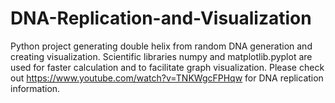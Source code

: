 # DNA-Replication-and-Visualization
Python project generating double helix from random DNA generation and creating visualization.
Scientific libraries numpy and matplotlib.pyplot are used for faster calculation and to facilitate graph visualization. 
Please check out https://www.youtube.com/watch?v=TNKWgcFPHqw for DNA replication information.
